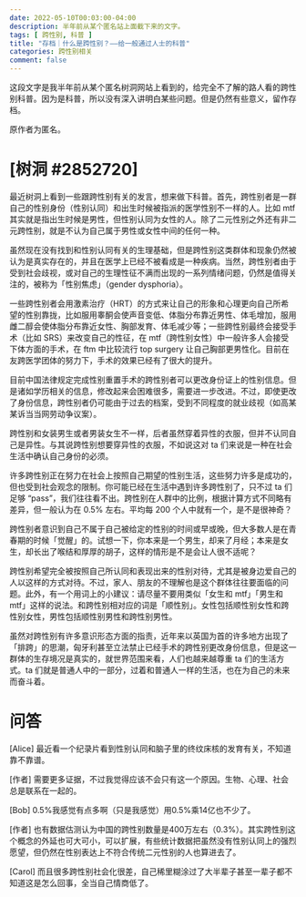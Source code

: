 ```yaml
---
date: 2022-05-10T00:03:00-04:00
description: 半年前从某个匿名站上面截下来的文字。
tags: [ 跨性别, 科普 ]
title: "存档｜什么是跨性别？——给一般通过人士的科普"
categories: 跨性别相关
comment: false
---
```


这段文字是我半年前从某个匿名树洞网站上看到的，给完全不了解的路人看的跨性别科普。因为是科普，所以没有深入讲明白某些问题。但是仍然有些意义，留作存档。

原作者为匿名。

# [树洞 #2852720]

最近树洞上看到一些跟跨性别有关的发言，想来做下科普。首先，跨性别者是一群自己的性别身份（性别认同）和出生时候被指派的医学性别不一样的人。比如 mtf 其实就是指出生时候是男性，但性别认同为女性的人。除了二元性别之外还有非二元跨性别，就是不认为自己属于男性或女性中间的任何一种。

虽然现在没有找到和性别认同有关的生理基础，但是跨性别这类群体和现象仍然被认为是真实存在的，并且在医学上已经不被看成是一种疾病。当然，跨性别者由于受到社会歧视，或对自己的生理性征不满而出现的一系列情绪问题，仍然是值得关注的，被称为「性别焦虑」（gender dysphoria）。

一些跨性别者会用激素治疗（HRT）的方式来让自己的形象和心理更向自己所希望的性别靠拢，比如服用睾酮会使声音变低、体脂分布靠近男性、体毛增加，服用雌二醇会使体脂分布靠近女性、胸部发育、体毛减少等；一些跨性别最终会接受手术（比如 SRS）来改变自己的性征，在 mtf（跨性别女性）中一般许多人会接受下体方面的手术，在 ftm 中比较流行 top surgery 让自己胸部更男性化。目前在友跨医学团体的努力下，手术的效果已经有了很大的提升。

目前中国法律规定完成性别重置手术的跨性别者可以更改身份证上的性别信息。但是诸如学历相关的信息，修改起来会困难很多，需要进一步改进。不过，即使更改了身份信息，跨性别者仍可能由于过去的档案，受到不同程度的就业歧视（如高某某诉当当网劳动争议案）。

跨性别和女装男生或者男装女生不一样，后者虽然穿着异性的衣服，但并不认同自己是异性。与其说跨性别想要穿异性的衣服，不如说这对 ta 们来说是一种在社会生活中确认自己身份的必须。

许多跨性别正在努力在社会上按照自己期望的性别生活，这些努力许多是成功的，但也受到社会观念的限制。你可能已经在生活中遇到许多跨性别了，只不过 ta 们足够 “pass”，我们往往看不出。跨性别在人群中的比例，根据计算方式不同略有差异，但一般认为在 0.5% 左右。平均每 200 个人中就有一个，是不是很神奇？

跨性别者意识到自己不属于自己被给定的性别的时间或早或晚，但大多数人是在青春期的时候「觉醒」的。试想一下，你本来是一个男生，却来了月经；本来是女生，却长出了喉结和厚厚的胡子，这样的情形是不是会让人很不适呢？

跨性别希望完全被按照自己所认同和表现出来的性别对待，尤其是被身边爱自己的人以这样的方式对待。不过，家人、朋友的不理解也是这个群体往往要面临的问题。此外，有一个用词上的小建议：请尽量不要用类似「女生和 mtf」「男生和 mtf」这样的说法。和跨性别相对应的词是「顺性别」。女性包括顺性别女性和跨性别女性，男性包括顺性别男性和跨性别男性。

虽然对跨性别有许多意识形态方面的指责，近年来以英国为首的许多地方出现了「排跨」的思潮，匈牙利甚至立法禁止已经手术的跨性别更改身份信息，但是这一群体的生存境况是真实的，就世界范围来看，人们也越来越尊重 ta 们的生活方式。ta 们就是普通人中的一部分，过着和普通人一样的生活，也在为自己的未来而奋斗着。

# 问答 
[Alice] 最近看一个纪录片看到性别认同和脑子里的终纹床核的发育有关，不知道靠不靠谱。

[作者] 需要更多证据，不过我觉得应该不会只有这一个原因。生物、心理、社会总是联系在一起的。

[Bob] 0.5%我感觉有点多啊（只是我感觉）用0.5%乘14亿也不少了。

[作者] 也有数据估测认为中国的跨性别数量是400万左右（0.3%）。其实跨性别这个概念的外延也可大可小，可以扩展，有些统计数据把虽然没有性别认同上的强烈愿望，但仍然在性别表达上不符合传统二元性别的人也算进去了。

[Carol] 而且很多跨性别社会化很差，自己稀里糊涂过了大半辈子甚至一辈子都不知道这是怎么回事，全当自己情商低了。
